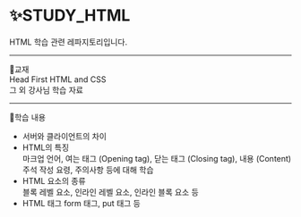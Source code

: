 # ✨STUDY_HTML <br>
HTML 학습 관련 레파지토리입니다. 
<hr>
📗교재 <br>
Head First HTML and CSS <br>
그 외 강사님 학습 자료<br>

------------------------------------------------------------
🎈학습 내용<br>
- 서버와 클라이언트의 차이 <br>
- HTML의 특징 <br>
마크업 언어, 여는 태그 (Opening tag), 닫는 태그 (Closing tag), 내용 (Content)<br>
주석 작성 요령, 주의사항 등에 대해 학습
- HTML 요소의 종류<br>
블록 레벨 요소, 인라인 레벨 요소, 인라인 블록 요소 등<br>
- HTML 태그
form 태그, put 태그 등<br>
